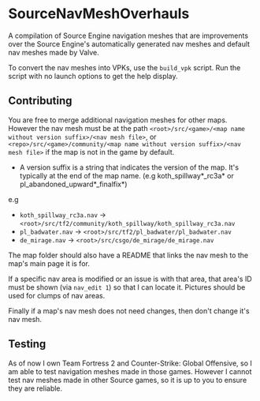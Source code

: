 # SourceNavMeshOverhauls

A compilation of Source Engine navigation meshes that are improvements over the Source Engine's automatically generated nav meshes and default nav meshes made by Valve.

To convert the nav meshes into VPKs, use the `build_vpk` script. Run the script with no launch options to get the help display.

## Contributing

You are free to merge additional navigation meshes for other maps. However the nav mesh must be at the path `<root>/src/<game>/<map name without version suffix>/<nav mesh file>`, or `<repo>/src/<game>/community/<map name without version suffix>/<nav mesh file>` if the map is not in the game by default.

* A version suffix is a string that indicates the version of the map. It's typically at the end of the map name. (e.g koth\_spillway*_rc3a* or pl\_abandoned\_upward*_finalfix*)

e.g

* `koth_spillway_rc3a.nav` -> `<root>/src/tf2/community/koth_spillway/koth_spillway_rc3a.nav`
* `pl_badwater.nav` -> `<root>/src/tf2/pl_badwater/pl_badwater.nav`
* `de_mirage.nav` -> `<root>/src/csgo/de_mirage/de_mirage.nav`

The map folder should also have a README that links the nav mesh to the map's main page it is for.

If a specific nav area is modified or an issue is with that area, that area's ID must be shown (via `nav_edit 1`) so that I can locate it. Pictures should be used for clumps of nav areas.

Finally if a map's nav mesh does not need changes, then don't change it's nav mesh.

## Testing

As of now I own Team Fortress 2 and Counter-Strike: Global Offensive, so I am able to test navigation meshes made in those games. However I cannot test nav meshes made in other Source games, so it is up to you to ensure they are reliable.
